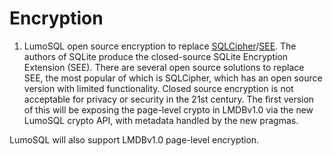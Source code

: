 
# Encryption

1. LumoSQL open source encryption to replace [SQLCipher](https://www.zetetic.net/sqlcipher/)/[SEE](https://www.hwaci.com/sw/sqlite/see.html). The authors of SQLite produce the closed-source SQLite Encryption Extension (SEE). There are several open source solutions to replace SEE, the most popular of which is SQLCipher, which has an open source version with limited functionality. Closed source encryption is not acceptable for privacy or security in the 21st century. The first version of this will be exposing the page-level crypto in LMDBv1.0 via the new LumoSQL crypto API, with metadata handled by the new pragmas.

LumoSQL will also support LMDBv1.0 page-level encryption.
